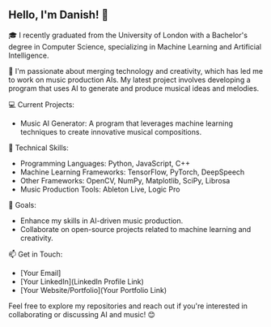## Hello, I'm Danish! 👋

🎓 I recently graduated from the University of London with a Bachelor's degree in Computer Science, specializing in Machine Learning and Artificial Intelligence.

🎵 I'm passionate about merging technology and creativity, which has led me to work on music production AIs. My latest project involves developing a program that uses AI to generate and produce musical ideas and melodies.

💻 Current Projects:

- Music AI Generator: A program that leverages machine learning techniques to create innovative musical compositions.

🔧 Technical Skills:

- Programming Languages: Python, JavaScript, C++
- Machine Learning Frameworks: TensorFlow, PyTorch, DeepSpeech
- Other Frameworks: OpenCV, NumPy, Matplotlib, SciPy, Librosa
- Music Production Tools: Ableton Live, Logic Pro

🌟 Goals:

- Enhance my skills in AI-driven music production.
- Collaborate on open-source projects related to machine learning and creativity.

📫 Get in Touch:

- [Your Email]
- [Your LinkedIn](LinkedIn Profile Link)
- [Your Website/Portfolio](Your Portfolio Link)

Feel free to explore my repositories and reach out if you're interested in collaborating or discussing AI and music! 😊






<!--
**danishbz/danishbz** is a ✨ _special_ ✨ repository because its `README.md` (this file) appears on your GitHub profile.

Here are some ideas to get you started:

- 🔭 I’m currently working on ...
- 🌱 I’m currently learning ...
- 👯 I’m looking to collaborate on ...
- 🤔 I’m looking for help with ...
- 💬 Ask me about ...
- 📫 How to reach me: ...
- 😄 Pronouns: ...
- ⚡ Fun fact: ...
-->

